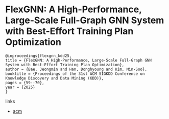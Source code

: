 # FlexGNN: A High-Performance, Large-Scale Full-Graph GNN System with Best-Effort Training Plan Optimization

```
@inproceedings{flexgnn_kdd25,
title = {FlexGNN: A High-Performance, Large-Scale Full-Graph GNN System with Best-Effort Training Plan Optimization},
author = {Bae, Jeongmin and Han, Donghyoung and Kim, Min-Soo},
booktitle = {Proceedings of the 31st ACM SIGKDD Conference on Knowledge Discovery and Data Mining (KDD)},
pages = {59--70},
year = {2025}
}
```

links
- [acm](https://dl.acm.org/doi/10.1145/3711896.3736964)
